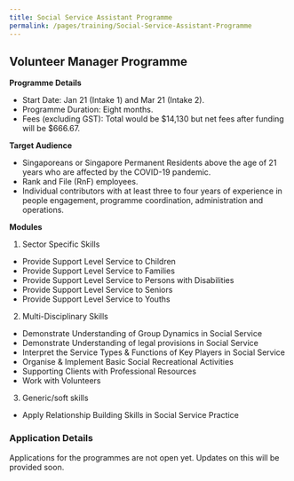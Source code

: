 ```yaml
---
title: Social Service Assistant Programme
permalink: /pages/training/Social-Service-Assistant-Programme
---
```


## Volunteer Manager Programme

**Programme Details**
-   Start Date: Jan 21 (Intake 1) and Mar 21 (Intake 2).
-   Programme Duration: Eight months.
-   Fees (excluding GST): Total would be $14,130 but net fees after funding will be $666.67.  
 

**Target Audience**

-   Singaporeans or Singapore Permanent Residents above the age of 21 years who are affected by the COVID-19 pandemic.
-   Rank and File (RnF) employees.
-   Individual contributors with at least three to four years of experience in people engagement, programme coordination, administration and operations.

**Modules**

1. Sector Specific Skills 

-   Provide Support Level Service to Children
-   Provide Support Level Service to Families
-   Provide Support Level Service to Persons with Disabilities
-   Provide Support Level Service to Seniors
-   Provide Support Level Service to Youths

2. Multi-Disciplinary Skills

-   Demonstrate Understanding of Group Dynamics in Social Service 
-   Demonstrate Understanding of legal provisions in Social Service 
-   Interpret the Service Types & Functions of Key Players in Social Service 
-   Organise & Implement Basic Social Recreational Activities
-   Supporting Clients with Professional Resources
-   Work with Volunteers

3. Generic/soft skills
-   Apply Relationship Building Skills in Social Service Practice

### Application Details 

Applications for the programmes are not open yet. Updates on this will be provided soon.

